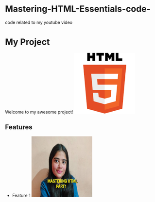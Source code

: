 # Mastering-HTML-Essentials-code-
code related to my youtube video
# My Project

Welcome to my awesome project! <img src="html.png" width="200" height="200" />

## Features
- Feature 1 <img src="myself.jpg" width="200" height="200" />

